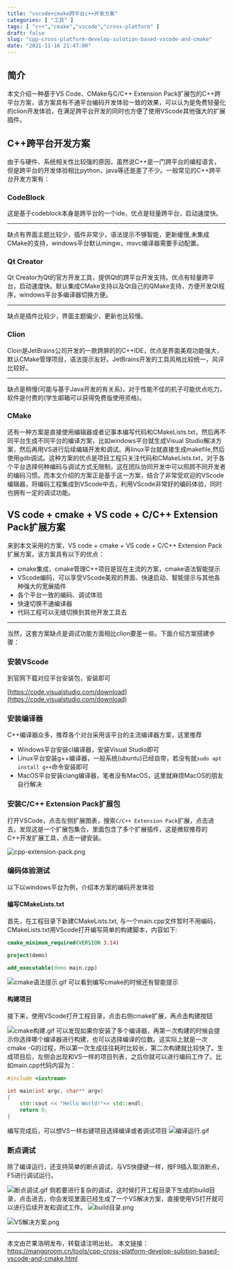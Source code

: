 ```yaml
---
title: "vscode+cmake跨平台c++开发方案"
categories: [ "工具" ]
tags: [ "c++","cmake","vscode","cross-platform" ]
draft: false
slug: "cpp-cross-platform-develop-sulotion-based-vscode-and-cmake"
date: "2021-11-16 21:47:00"
---
```


## 简介

本文介绍一种基于VS Code、CMake与C/C++ Extension Pack扩展包的C++跨平台方案，该方案具有不通平台编码开发体验一致的效果，可以认为是免费轻量化的clion开发体验，在满足跨平台开发的同时也方便了使用VScode其他强大的扩展插件。

## C++跨平台开发方案

由于与硬件、系统相关性比较强的原因，虽然说C++是一门跨平台的编程语言，但是跨平台的开发体验相比python，java等还是差了不少。一般常见的C++跨平台开发方案有：

### CodeBlock

这是基于codeblock本身是跨平台的一个ide，优点是轻量跨平台，启动速度快。

----

缺点有界面主题比较少，插件非常少，语法提示不够智能，更新缓慢,未集成CMake的支持，windows平台默认mingw，msvc编译器需要手动配置。

### Qt Creator

Qt Creator为Qt的官方开发工具，提供Qt的跨平台开发支持。优点有轻量跨平台，启动速度快。默认集成CMake支持以及Qt自己的QMake支持，方便开发Qt程序，windows平台多编译器切换方便。

-----

缺点是插件比较少，界面主题偏少，更新也比较慢。

### Clion

Cloin是JetBrains公司开发的一款跨屏的的C++IDE，优点是界面美观功能强大，默认CMake管理项目，语法提示友好。JetBrains开发的工具风格比较统一，风评比较好。

-----

缺点是稍慢(可能与基于Java开发的有关系)，对于性能不佳的机子可能优点吃力，软件是付费的(学生邮箱可以获得免费版使用资格)。

### CMake

还有一种方案是直接使用编辑器或者记事本编写代码和CMakeLists.txt，然后再不同平台生成不同平台的编译方案，比如windows平台就生成Visual Studio解决方案，然后再用VS进行后续编辑开发和调试。再linux平台就直接生成makefile,然后使用gdb调试。这种方案的优点是项目工程只关注代码和CMakeLists.txt，对于各个平台选择何种编码与调试方式无限制，这在团队协同开发中可以照顾不同开发者的编码习惯。而本文介绍的方案正是基于这一方案，结合了非常受欢迎的VScode编辑器，将编码工程集成到VScode中去，利用VScode非常好的编码体验，同时也拥有一定的调试功能。

## VS code + cmake +  VS code + C/C++ Extension Pack扩展方案

来到本文采用的方案，VS code + cmake +  VS code + C/C++ Extension Pack扩展方案，该方案具有以下的优点：

- cmake集成，cmake管理C++项目是现在主流的方案，cmake语法智能提示
- VScode编码，可以享受VScode美观的界面、快速启动、智能提示与其他各种强大的宽展插件
- 各个平台一致的编码、调试体验
- 快速切换不通编译器
- 代码工程可以无缝切换到其他开发工具去

----

当然，这套方案缺点是调试功能方面相比clion要差一些。下面介绍方案搭建步骤：

### 安装VScode

到官网下载对应平台安装包，安装即可

[https://code.visualstudio.com/download](https://code.visualstudio.com/download)

### 安装编译器

C++编译器众多，推荐各个对台采用该平台的主流编译器方案，这里推荐

- Windows平台安装cl编译器，安装Visual Studio即可
- Linux平台安装g++编译器，一般系统(ubuntu)已经自带，若没有就```sudo apt install g++```命令安装即可
- MacOS平台安装clang编译器，笔者没有MacOS，这里就麻烦MacOS的朋友自行解决

### 安装C/C++ Extension Pack扩展包

打开VSCode，点击左侧扩展图表，搜索```C/C++ Extension Pack```扩展，点击进去，发现这是一个扩展包集合，里面包含了多个扩展插件，这是微软推荐的C++开发扩展工具，点击一键安装。

![cpp-extension-pack.png][1]
### 编码体验测试

以下以windows平台为例，介绍本方案的编码开发体验

#### 编写CMakeLists.txt

首先，在工程目录下新建CMakeLists.txt, 与一个main.cpp文件暂时不用编码，CMakeLists.txt用VScode打开编写简单的构建脚本，内容如下:

```cmake
cmake_minimum_required(VERSION 3.14)

project(demo)

add_executable(demo main.cpp)
```
![cmake语法提示.gif][2]
可以看到编写cmake的时候还有智能提示

#### 构建项目

接下来，使用VScode打开工程目录，点击右侧cmake扩展，再点击构建按钮

![cmake构建.gif][3]
可以发现如果你安装了多个编译器，再第一次构建的时候会提示你选择哪个编译器进行构建，也可以选择编译的位数。这实际上就是一次cmake -G的过程，所以第一次生成往往耗时比较长，第二次构建就比较快了。生成项目后，左侧会出现和VS一样的项目列表，之后你就可以进行编码工作了。比如main.cpp代码内容为：

```cpp
#include <iostream>

int main(int argc, char** argv)
{
    std::cout << "Hello World!"<< std::endl;
    return 0;
}
```

编写完成后，可以想VS一样右键项目选择编译或者调试项目
![编译运行.gif][4]
### 断点调试

除了编译运行，还支持简单的断点调试，与VS快捷键一样，按F9插入取消断点，F5进行调试运行。

![断点调试.gif][5]
倘若要进行复杂的调试，这时候打开工程目录下生成的build目录，点击进去，你会发现里面已经生成了一个VS解决方案，直接使用VS打开就可以进行后续开发和调试工作。
![build目录.png][6]

![VS解决方案.png][7]

--------

本文由芒果浩明发布，转载请注明出处。
本文链接：https://mangoroom.cn/tools/cpp-cross-platform-develop-sulotion-based-vscode-and-cmake.html


  [1]: https://mangoroom.cn/usr/uploads/2021/11/3283257012.png
  [2]: https://mangoroom.cn/usr/uploads/2021/11/1299160451.gif
  [3]: https://mangoroom.cn/usr/uploads/2021/11/1613595199.gif
  [4]: https://mangoroom.cn/usr/uploads/2021/11/3582277633.gif
  [5]: https://mangoroom.cn/usr/uploads/2021/11/1088792569.gif
  [6]: https://mangoroom.cn/usr/uploads/2021/11/3493808769.png
  [7]: https://mangoroom.cn/usr/uploads/2021/11/1961865065.png